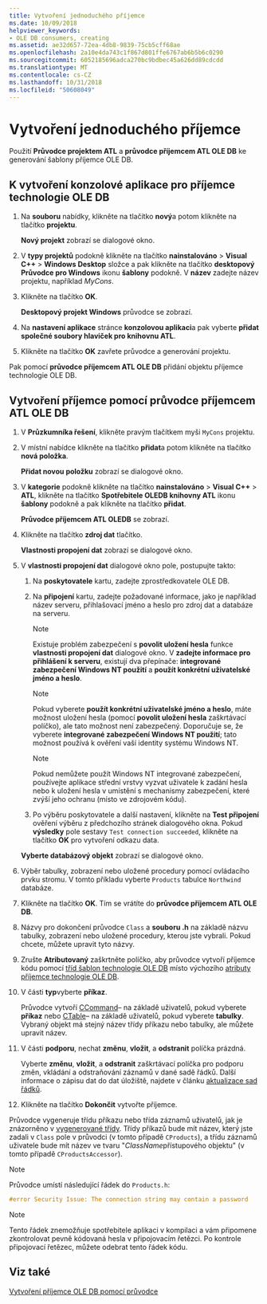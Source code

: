 ```yaml
---
title: Vytvoření jednoduchého příjemce
ms.date: 10/09/2018
helpviewer_keywords:
- OLE DB consumers, creating
ms.assetid: ae32d657-72ea-4db8-9839-75cb5cff68ae
ms.openlocfilehash: 2a10e4da743c1f867d801ffe6767ab6b5b6c0290
ms.sourcegitcommit: 6052185696adca270bc9bdbec45a626dd89cdcdd
ms.translationtype: MT
ms.contentlocale: cs-CZ
ms.lasthandoff: 10/31/2018
ms.locfileid: "50608049"
---
```

# <a name="creating-a-simple-consumer"></a>Vytvoření jednoduchého příjemce

Použití **Průvodce projektem ATL** a **průvodce příjemcem ATL OLE DB** ke generování šablony příjemce OLE DB.

## <a name="to-create-a-console-application-for-an-ole-db-consumer"></a>K vytvoření konzolové aplikace pro příjemce technologie OLE DB

1. Na **souboru** nabídky, klikněte na tlačítko **nový**a potom klikněte na tlačítko **projektu**.

   **Nový projekt** zobrazí se dialogové okno.

1. V **typy projektů** podokně klikněte na tlačítko **nainstalováno** > **Visual C++** > **Windows Desktop** složce a pak klikněte na tlačítko **desktopový Průvodce pro Windows** ikonu **šablony** podokně. V **název** zadejte název projektu, například *MyCons*.

1. Klikněte na tlačítko **OK**.

   **Desktopový projekt Windows** průvodce se zobrazí.

1. Na **nastavení aplikace** stránce **konzolovou aplikaci**a pak vyberte **přidat společné soubory hlaviček pro knihovnu ATL**.

1. Klikněte na tlačítko **OK** zavřete průvodce a generování projektu.

Pak pomocí **průvodce příjemcem ATL OLE DB** přidání objektu příjemce technologie OLE DB.

## <a name="to-create-a-consumer-with-the-atl-ole-db-consumer-wizard"></a>Vytvoření příjemce pomocí průvodce příjemcem ATL OLE DB

1. V **Průzkumníka řešení**, klikněte pravým tlačítkem myši `MyCons` projektu.

1. V místní nabídce klikněte na tlačítko **přidat**a potom klikněte na tlačítko **nová položka**.

   **Přidat novou položku** zobrazí se dialogové okno.

1. V **kategorie** podokně klikněte na tlačítko **nainstalováno** > **Visual C++** > **ATL**, klikněte na tlačítko **Spotřebitele OLEDB knihovny ATL** ikonu **šablony** podokně a pak klikněte na tlačítko **přidat**.

   **Průvodce příjemcem ATL OLEDB** se zobrazí.

1. Klikněte na tlačítko **zdroj dat** tlačítko.

   **Vlastnosti propojení dat** zobrazí se dialogové okno.

1. V **vlastnosti propojení dat** dialogové okno pole, postupujte takto:

    1. Na **poskytovatele** kartu, zadejte zprostředkovatele OLE DB.

    1. Na **připojení** kartu, zadejte požadované informace, jako je například název serveru, přihlašovací jméno a heslo pro zdroj dat a databáze na serveru.

       > [!NOTE]
       > Existuje problém zabezpečení s **povolit uložení hesla** funkce **vlastnosti propojení dat** dialogové okno. V **zadejte informace pro přihlášení k serveru**, existují dva přepínače: **integrované zabezpečení Windows NT použití** a **použít konkrétní uživatelské jméno a heslo**.

       > [!NOTE]
       > Pokud vyberete **použít konkrétní uživatelské jméno a heslo**, máte možnost uložení hesla (pomocí **povolit uložení hesla** zaškrtávací políčko), ale tato možnost není zabezpečený. Doporučuje se, že vyberete **integrované zabezpečení Windows NT použití**; tato možnost používá k ověření vaší identity systému Windows NT.

       > [!NOTE]
       > Pokud nemůžete použít Windows NT integrované zabezpečení, používejte aplikace střední vrstvy vyzvat uživatele k zadání hesla nebo k uložení hesla v umístění s mechanismy zabezpečení, které zvýší jeho ochranu (místo ve zdrojovém kódu).

   1. Po výběru poskytovatele a další nastavení, klikněte na **Test připojení** ověření výběru z předchozího stránek dialogového okna. Pokud **výsledky** pole sestavy `Test connection succeeded`, klikněte na tlačítko **OK** pro vytvoření odkazu data.

   **Vyberte databázový objekt** zobrazí se dialogové okno.

1. Výběr tabulky, zobrazení nebo uložené procedury pomocí ovládacího prvku stromu. V tomto příkladu vyberte `Products` tabulce `Northwind` databáze.

1. Klikněte na tlačítko **OK**. Tím se vrátíte do **průvodce příjemcem ATL OLE DB**.

1. Názvy pro dokončení průvodce `Class` a **souboru .h** na základě názvu tabulky, zobrazení nebo uložené procedury, kterou jste vybrali. Pokud chcete, můžete upravit tyto názvy.

1. Zrušte **Atributovaný** zaškrtněte políčko, aby průvodce vytvoří příjemce kódu pomocí [tříd šablon technologie OLE DB](../../data/oledb/ole-db-consumer-templates-reference.md) místo výchozího [atributy příjemce technologie OLE DB](../../windows/ole-db-consumer-attributes.md).

1. V části **typ**vyberte **příkaz**.

   Průvodce vytvoří [CCommand](../../data/oledb/ccommand-class.md)– na základě uživatelů, pokud vyberete **příkaz** nebo [CTable](../../data/oledb/ctable-class.md)– na základě uživatelů, pokud vyberete **tabulky**. Vybraný objekt má stejný název třídy příkazu nebo tabulky, ale můžete upravit název.

1. V části **podporu**, nechat **změnu**, **vložit**, a **odstranit** políčka prázdná.

   Vyberte **změnu**, **vložit**, a **odstranit** zaškrtávací políčka pro podporu změn, vkládání a odstraňování záznamů v dané sadě řádků. Další informace o zápisu dat do dat úložiště, najdete v článku [aktualizace sad řádků](../../data/oledb/updating-rowsets.md).

1. Klikněte na tlačítko **Dokončit** vytvořte příjemce.

Průvodce vygeneruje třídu příkazu nebo třída záznamů uživatelů, jak je znázorněno v [vygenerované třídy](../../data/oledb/consumer-wizard-generated-classes.md). Třídy příkazů bude mít název, který jste zadali v `Class` pole v průvodci (v tomto případě `CProducts`), a třídu záznamů uživatele bude mít název ve tvaru "*ClassName*přístupového objektu" (v tomto případě `CProductsAccessor`).

> [!NOTE]
> Průvodce umístí následující řádek do `Products.h`:

```cpp
#error Security Issue: The connection string may contain a password
```

> [!NOTE]
> Tento řádek znemožňuje spotřebitele aplikaci v kompilaci a vám připomene zkontrolovat pevně kódovaná hesla v připojovacím řetězci. Po kontrole připojovací řetězec, můžete odebrat tento řádek kódu.

## <a name="see-also"></a>Viz také

[Vytvoření příjemce OLE DB pomocí průvodce](../../data/oledb/creating-an-ole-db-consumer-using-a-wizard.md)
